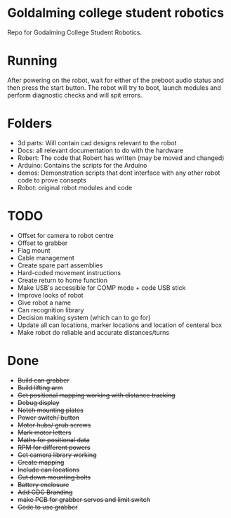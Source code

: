 # Goldalming college student robotics
Repo for Godalming College Student Robotics.

# Running
After powering on the robot, wait for either of the preboot audio status and then press the start button. The robot will try to boot, launch modules and perform diagnostic checks and will spit errors.

# Folders
- 3d parts: Will contain cad designs relevant to the robot
- Docs: all relevant documentation to do with the hardware
- Robert: The code that Robert has written (may be moved and changed)
- Arduino: Contains the scripts for the Arduino
- demos: Demonstration scripts that dont interface with any other robot code to prove consepts
- Robot: original robot modules and code

# TODO
- Offset for camera to robot centre
- Offset to grabber
- Flag mount
- Cable management
- Create spare part assemblies
- Hard-coded movement instructions
- Create return to home function
- Make USB's accessible for COMP mode + code USB stick
- Improve looks of robot
- Give robot a name
- Can recognition library 
- Decision making system (which can to go for)
- Update all can locations, marker locations and location of centeral box
- Make robot do reliable and accurate distances/turns

# Done
- ~~Build can grabber~~
- ~~Build lifting arm~~
- ~~Get positional mapping working with distance tracking~~
- ~~Debug display~~
- ~~Notch mounting plates~~
- ~~Power switch/ button~~
- ~~Motor hubs/ grub screws~~
- ~~Mark motor letters~~
- ~~Maths for positional data~~
- ~~RPM for different powers~~
- ~~Get camera library working~~
- ~~Create mapping~~
- ~~Include can locations~~
- ~~Cut down mounting bolts~~
- ~~Battery enclosure~~
- ~~Add GDC Branding~~
- ~~make PCB for grabber servos and limit switch~~
- ~~Code to use grabber~~